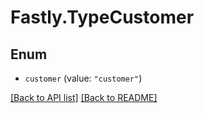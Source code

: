 # Fastly.TypeCustomer

## Enum


* `customer` (value: `"customer"`)



[[Back to API list]](../../README.md#endpoints) [[Back to README]](../../README.md)
